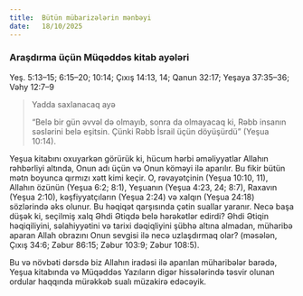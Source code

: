 ```yaml
---
title:  Bütün mübarizələrin mənbəyi
date:   18/10/2025
---
```


### Araşdırma üçün Müqəddəs kitab ayələri

Yeş. 5:13–15; 6:15–20; 10:14; Çıxış 14:13, 14; Qanun 32:17; Yeşaya 37:35–36; Vəhy 12:7–9

> <p>Yadda saxlanacaq ayə</p>
> “Belə bir gün əvvəl də olmayıb, sonra da olmayacaq ki, Rəbb insanın səslərini belə eşitsin. Çünki Rəbb İsrail üçün döyüşürdü” (Yeşua 10:14).

Yeşua kitabını oxuyarkən görürük ki, hücum hərbi əməliyyatlar Allahın rəhbərliyi altında, Onun adı üçün və Onun köməyi ilə aparılır. Bu fikir bütün mətn boyunca qırmızı xətt kimi keçir. O, rəvayətçinin (Yeşua 10:10, 11), Allahın özünün (Yeşua 6:2; 8:1), Yeşuanın (Yeşua 4:23, 24; 8:7), Raxavın (Yeşua 2:10), kəşfiyyatçıların (Yeşua 2:24) və xalqın (Yeşua 24:18) sözlərində əks olunur. Bu həqiqət qarşısında çətin suallar yaranır. Necə başa düşək ki, seçilmiş xalq Əhdi Ətiqdə belə hərəkətlər edirdi? Əhdi Ətiqin həqiqiliyini, səlahiyyətini və tarixi dəqiqliyini şübhə altına almadan, müharibə aparan Allah obrazını Onun sevgisi ilə necə uzlaşdırmaq olar? (məsələn, Çıxış 34:6; Zəbur 86:15; Zəbur 103:9; Zəbur 108:5).

Bu və növbəti dərsdə biz Allahın iradəsi ilə aparılan müharibələr barədə, Yeşua kitabında və Müqəddəs Yazıların digər hissələrində təsvir olunan ordular haqqında mürəkkəb sualı müzakirə edəcəyik.